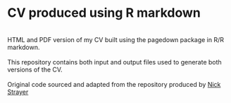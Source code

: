 # CV produced using R markdown

<br>HTML and PDF version of my CV built using the pagedown package in R/R markdown.</br> 
<br>This repository contains both input and output files used to generate both versions of the CV.</br> 
<br>Original code sourced and adapted from the repository produced by [Nick Strayer](https://github.com/nstrayer/cv)</br> 
